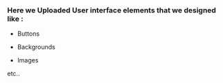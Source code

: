### Here we Uploaded User interface elements that we designed like :

* Buttons

* Backgrounds

* Images

etc..
